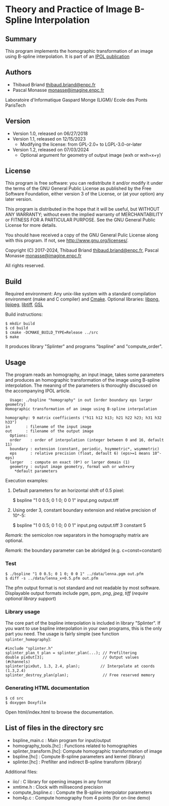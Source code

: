# Theory and Practice of Image B-Spline Interpolation #

## Summary ##
This program implements the homographic transformation of an image using
B-spline interpolation. It is part of an [IPOL publication](
https://doi.org/10.5201/ipol.2018.221)

## Authors ##

* Thibaud Briand <thibaud.briand@enpc.fr>
* Pascal Monasse <monasse@imagine.enpc.fr>

Laboratoire d'Informatique Gaspard Monge (LIGM)/
Ecole des Ponts ParisTech

## Version ##
* Version 1.0, released on 06/27/2018
* Version 1.1, released on 12/15/2023
  - Modifying the license: from GPL-2.0+ to LGPL-3.0-or-later
* Version 1.2, released on 07/03/2024
  - Optional argument for geometry of output image (wxh or wxh+x+y)

## License ##
This program is free software: you can redistribute it and/or modify it
under the terms of the GNU General Public License as published by
the Free Software Foundation, either version 3 of the License, or
(at your option) any later version.

This program is distributed in the hope that it will be useful,
but WITHOUT ANY WARRANTY; without even the implied warranty of
MERCHANTABILITY or FITNESS FOR A PARTICULAR PURPOSE.  See the
GNU General Public License for more details.

You should have received a copy of the GNU General Pulic License
along with this program. If not, see <http://www.gnu.org/licenses/>.

Copyright (C) 2017-2024, Thibaud Briand <thibaud.briand@enpc.fr>,
                         Pascal Monasse <monasse@imagine.enpc.fr>

All rights reserved.

## Build ##
Required environment: Any unix-like system with a standard compilation
environment (make and C compiler) and [Cmake](https://cmake.org/).
Optional libraries:
[libpng](http://libpng.org/pub/png/libpng.html),
[lipjpeg](http://ijg.org/),
[libtiff](http://simplesystems.org/libtiff/),
[GSL](https://www.gnu.org/software/gsl/)

Build instructions:

    $ mkdir build
    $ cd build
    $ cmake -DCMAKE_BUILD_TYPE=Release ../src
    $ make

It produces library "Splinter" and programs "bspline" and "compute_order".

## Usage ##
The program reads an  homography, an input image, takes some parameters and
produces an homographic transformation of the image using B-spline
interpolation. The meaning of the parameters is thoroughly discussed on the
accompanying IPOL article.

      Usage: ./bspline "homography" in out [order boundary eps larger geometry]
    Homographic transformation of an image using B-spline interpolation

    homography: 9 matrix coefficients ("h11 h12 h13; h21 h22 h23; h31 h32 h33")
    in       : filename of the input image
    out      : filename of the output image
      Options:
      order    : order of interpolation (integer between 0 and 16, default 11)
      boundary : extension (constant, periodic, hsymmetric*, wsymmetric)
      eps      : relative precision (float, default 6) (eps>=1 means 10^-eps)
      larger   : compute on exact (0*) or larger domain (1)
      geometry : output image geometry, format wxh or wxh+x+y
        *default parameters

Execution examples:

  1. Default parameters for an horizontal shift of 0.5 pixel:

      $ bspline "1 0 0.5; 0 1 0; 0 0 1" input.png output.tiff

  2. Using order 3, constant boundary extension and relative precision of 10^-5:

      $ bspline "1 0 0.5; 0 1 0; 0 0 1" input.png output.tiff 3 constant 5

*Remark*: the semicolon row separators in the homography matrix are optional.

*Remark*: the boundary parameter can be abridged (e.g. c=const=constant)

### Test ###
    $ ./bspline "1 0 0.5; 0 1 0; 0 0 1" ../data/lenna.pgm out.pfm
    $ diff -s ../data/lenna_x+0.5.pfm out.pfm

The pfm output format is not standard and not readable by most software.
Displayable output formats include pgm, ppm, *png*, *jpeg*, *tiff*
(*require optional library support*)

### Library usage ###
The core part of the bspline interpolation is included in library "Splinter".
If you want to use bspline interpolation in your own programs, this is the only
part you need. The usage is fairly simple (see function `splinter_homography`):

    #include "splinter.h"
    splinter_plan_t plan = splinter_plan(...); // Prefiltering
    double pixOut[3];                          // Output values (#channels)
    splinter(pixOut, 1.3, 2.4, plan);         // Interpolate at coords (1.3,2.4)
    splinter_destroy_plan(plan);               // Free reserved memory

### Generating HTML documentation ###
    $ cd src
    $ doxygen Doxyfile

Open html/index.html to browse the documentation.

## List of files in the directory src ##

* bspline_main.c         : Main program for input/output
* homography_tools.[hc]  : Functions related to homographies
* splinter_transform.[hc]: Compute homographic transformation of image
* bspline.[hc]           : Compute B-spline parameters and kernel (library)
* splinter.[hc]          : Prefilter and indirect B-spline transform (library)

Additional files:

* iio/                   : C library for opening images in any format
* xmtime.h               : Clock with millisecond precision
* compute_bspline.c      : Compute the B-spline interpolator parameters
* hom4p.c                : Compute homography from 4 points (for on-line demo)
